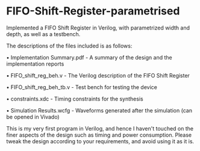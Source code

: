 # FIFO-Shift-Register-parametrised

Implemented a FIFO Shift Register in Verilog, with parametrized width and depth, as well as a testbench.


The descriptions of the files included is as follows:

• Implementation Summary.pdf - A summary of the design and the implementation reports

• FIFO_shift_reg_beh.v - The Verilog description of the FIFO Shift Register

• FIFO_shift_reg_beh_tb.v - Test bench for testing the device

• constraints.xdc - Timing constraints for the synthesis

• Simulation Results.wcfg - Waveforms generated after the simulation (can be opened in Vivado)



This is my very first program in Verilog, and hence I haven't touched on the finer aspects of the design such as timing and power consumption. Please tweak the design according to your requirements, and avoid using it as it is.

